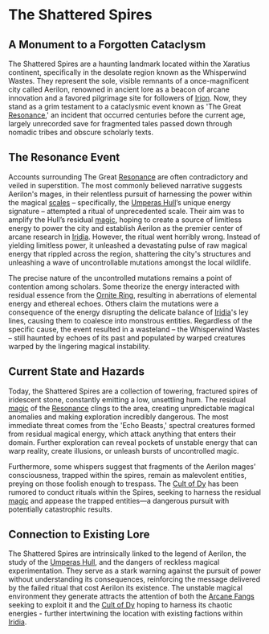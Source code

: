 # The Shattered Spires

## A Monument to a Forgotten Cataclysm

The Shattered Spires are a haunting landmark located within the Xaratius continent, specifically in the desolate region known as the Whisperwind Wastes. They represent the sole, visible remnants of a once-magnificent city called Aerilon, renowned in ancient lore as a beacon of arcane innovation and a favored pilgrimage site for followers of [Irion](/being/deity/irion.md).  Now, they stand as a grim testament to a cataclysmic event known as 'The Great [Resonance](/generated/resonance/resonance.md),' an incident that occurred centuries before the current age, largely unrecorded save for fragmented tales passed down through nomadic tribes and obscure scholarly texts.

## The Resonance Event

Accounts surrounding The Great [Resonance](/generated/resonance/resonance.md) are often contradictory and veiled in superstition. The most commonly believed narrative suggests Aerilon's mages, in their relentless pursuit of harnessing the power within the magical [scales](/geography/landmark/scale.md) – specifically, the [Umperas Hull](/geography/scale/umperas-hull.md)’s unique energy signature – attempted a ritual of unprecedented scale. Their aim was to amplify the Hull’s residual [magic](/structure/mechanic/magic.md), hoping to create a source of limitless energy to power the city and establish Aerilon as the premier center of arcane research in [Iridia](/geography/world/iridia.md). However, the ritual went horribly wrong. Instead of yielding limitless power, it unleashed a devastating pulse of raw magical energy that rippled across the region, shattering the city's structures and unleashing a wave of uncontrollable mutations amongst the local wildlife. 

The precise nature of the uncontrolled mutations remains a point of contention among scholars. Some theorize the energy interacted with residual essence from the [Ornite Ring](/geography/scale/ornite-ring.md), resulting in aberrations of elemental energy and ethereal echoes. Others claim the mutations were a consequence of the energy disrupting the delicate balance of [Iridia](/geography/world/iridia.md)'s ley lines, causing them to coalesce into monstrous entities. Regardless of the specific cause, the event resulted in a wasteland – the Whisperwind Wastes – still haunted by echoes of its past and populated by warped creatures warped by the lingering magical instability.

## Current State and Hazards

Today, the Shattered Spires are a collection of towering, fractured spires of iridescent stone, constantly emitting a low, unsettling hum. The residual [magic](/structure/mechanic/magic.md) of the [Resonance](/generated/resonance/resonance.md) clings to the area, creating unpredictable magical anomalies and making exploration incredibly dangerous. The most immediate threat comes from the 'Echo Beasts,' spectral creatures formed from residual magical energy, which attack anything that enters their domain. Further exploration can reveal pockets of unstable energy that can warp reality, create illusions, or unleash bursts of uncontrolled magic.

Furthermore, some whispers suggest that fragments of the Aerilon mages’ consciousness, trapped within the spires, remain as malevolent entities, preying on those foolish enough to trespass. The [Cult of Dy](/structure/society/factions/cult-of-dy.md) has been rumored to conduct rituals within the Spires, seeking to harness the residual [magic](/structure/mechanic/magic.md) and appease the trapped entities—a dangerous pursuit with potentially catastrophic results.

## Connection to Existing Lore

The Shattered Spires are intrinsically linked to the legend of Aerilon, the study of the [Umperas Hull](/geography/scale/umperas-hull.md), and the dangers of reckless magical experimentation.  They serve as a stark warning against the pursuit of power without understanding its consequences, reinforcing the message delivered by the failed ritual that cost Aerilon its existence. The unstable magical environment they generate attracts the attention of both the [Arcane Fangs](/structure/society/factions/arcane-fangs.md) seeking to exploit it and the [Cult of Dy](/structure/society/factions/cult-of-dy.md) hoping to harness its chaotic energies - further intertwining the location with existing factions within [Iridia](/geography/world/iridia.md).

